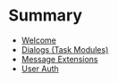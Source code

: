 # Summary

-   [Welcome](./welcome.md)
-   [Dialogs (Task Modules)](./dialogs.md)
-   [Message Extensions](./message-extensions.md)
-   [User Auth](./user-auth.md)

